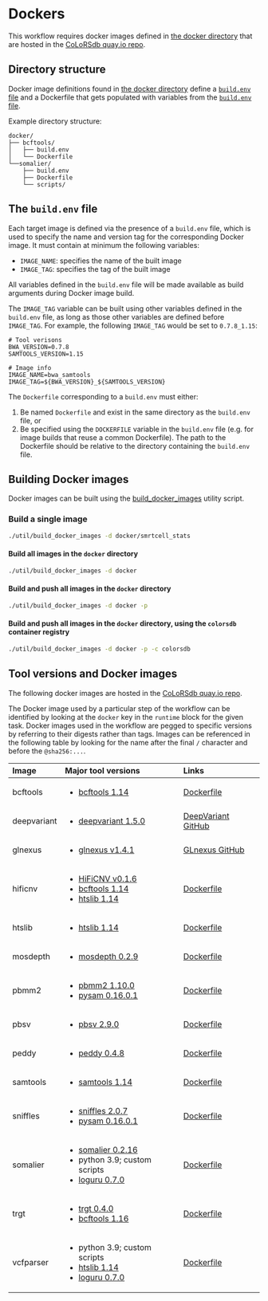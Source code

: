# Dockers

This workflow requires docker images defined in [the docker directory](docker) that are hosted in the [CoLoRSdb quay.io repo](https://quay.io/colorsdb).

## Directory structure

Docker image definitions found in [the docker directory](docker) define a [`build.env` file](#the-buildenv-file) and a Dockerfile that gets populated with variables from the [`build.env` file](#the-buildenv-file).

Example directory structure:
```
docker/
├── bcftools/
│   ├── build.env
│   └── Dockerfile
└──somalier/
    ├── build.env
    ├── Dockerfile
    └── scripts/

```

## The `build.env` file

Each target image is defined via the presence of a `build.env` file, which is used to specify the name and version tag for the corresponding Docker image. It must contain at minimum the following variables:

- `IMAGE_NAME`: specifies the name of the built image
- `IMAGE_TAG`: specifies the tag of the built image

All variables defined in the `build.env` file will be made available as build arguments during Docker image build.

The `IMAGE_TAG` variable can be built using other variables defined in the `build.env` file, as long as those other variables are defined before `IMAGE_TAG`. For example, the following `IMAGE_TAG` would be set to `0.7.8_1.15`:

```
# Tool verisons
BWA_VERSION=0.7.8
SAMTOOLS_VERSION=1.15

# Image info
IMAGE_NAME=bwa_samtools
IMAGE_TAG=${BWA_VERSION}_${SAMTOOLS_VERSION}
```

The `Dockerfile` corresponding to a `build.env` must either:
1. Be named `Dockerfile` and exist in the same directory as the `build.env` file, or
2. Be specified using the `DOCKERFILE` variable in the `build.env` file (e.g. for image builds that reuse a common Dockerfile). The path to the Dockerfile should be relative to the directory containing the `build.env` file.

## Building Docker images

Docker images can be built using the [build_docker_images](util/build_docker_images) utility script.


### Build a single image

```bash
./util/build_docker_images -d docker/smrtcell_stats
```

#### Build all images in the `docker` directory

```bash
./util/build_docker_images -d docker
```

#### Build and push all images in the `docker` directory

```bash
./util/build_docker_images -d docker -p
```

#### Build and push all images in the `docker` directory, using the `colorsdb` container registry

```bash
./util/build_docker_images -d docker -p -c colorsdb
```

## Tool versions and Docker images

The following docker images are hosted in the [CoLoRSdb quay.io repo](https://quay.io/colorsdb). 

The Docker image used by a particular step of the workflow can be identified by looking at the `docker` key in the `runtime` block for the given task. Docker images used in the workflow are pegged to specific versions by referring to their digests rather than tags. Images can be referenced in the following table by looking for the name after the final `/` character and before the `@sha256:...`. 

| Image | Major tool versions | Links |
| :- | :- | :- |
| bcftools | <ul><li>[bcftools 1.14](https://github.com/samtools/bcftools/releases/tag/1.14)</li></ul> | [Dockerfile](docker/bcftools) |
| deepvariant | <ul><li>[deepvariant 1.5.0](https://github.com/google/deepvariant/releases/tag/v1.5.0)</li></ul> | [DeepVariant GitHub](https://github.com/google/deepvariant) |
| glnexus | <ul><li>[glnexus v1.4.1](https://github.com/dnanexus-rnd/GLnexus/releases/tag/v1.4.1)</li></ul> | [GLnexus GitHub](https://github.com/dnanexus-rnd/GLnexus) |
| hificnv | <ul><li>[HiFiCNV v0.1.6](https://github.com/PacificBiosciences/HiFiCNV/releases/tag/v0.1.6)</li><li>[bcftools 1.14](https://github.com/samtools/bcftools/releases/tag/1.14)</li><li>[htslib 1.14](https://github.com/samtools/htslib/releases/tag/1.14)</li></ul> | [Dockerfile](docker/hificnv) |
| htslib | <ul><li>[htslib 1.14](https://github.com/samtools/htslib/releases/tag/1.14)</li></ul> | [Dockerfile](docker/htslib) |
| mosdepth | <ul><li>[mosdepth 0.2.9](https://github.com/brentp/mosdepth/releases/tag/v0.2.9)</li></ul> | [Dockerfile](docker/mosdepth) |
| pbmm2 | <ul><li>[pbmm2 1.10.0](https://github.com/PacificBiosciences/pbmm2/releases/tag/v1.10.0)</li><li>[pysam 0.16.0.1](https://github.com/pysam-developers/pysam/releases/tag/v0.16.0.1)</li></ul> | [Dockerfile](docker/pbmm2) |
| pbsv | <ul><li>[pbsv 2.9.0](https://github.com/PacificBiosciences/pbsv/releases/tag/v2.9.0)</li></ul> | [Dockerfile](docker/pbsv) |
| peddy | <ul><li>[peddy 0.4.8](https://github.com/brentp/peddy/releases/tag/v0.4.8)</li> | [Dockerfile](docker/peddy)
| samtools | <ul><li>[samtools 1.14](https://github.com/samtools/samtools/releases/tag/1.14)</li></ul> | [Dockerfile](docker/samtools) |
| sniffles | <ul><li>[sniffles 2.0.7](https://github.com/fritzsedlazeck/Sniffles/releases/tag/v2.0.7)</li><li>[pysam 0.16.0.1](https://github.com/pysam-developers/pysam/releases/tag/v0.16.0.1)</li></ul> | [Dockerfile](docker/sniffles)
| somalier | <ul><li>[somalier 0.2.16](https://github.com/brentp/somalier/releases/tag/v0.2.16)</li><li>python 3.9; custom scripts</li><li>[loguru 0.7.0](https://github.com/Delgan/loguru/releases/tag/0.7.0)</li></ul> | [Dockerfile](docker/somalier)
| trgt | <ul><li>[trgt 0.4.0](https://github.com/PacificBiosciences/trgt/releases/tag/v0.4.0)</li><li>[bcftools 1.16](https://github.com/samtools/bcftools/releases/tag/1.16)</li></ul> | [Dockerfile](docker/trgt) |
| vcfparser | <ul><li>python 3.9; custom scripts</li><li>[htslib 1.14](https://github.com/samtools/htslib/releases/tag/1.14)</li><li>[loguru 0.7.0](https://github.com/Delgan/loguru/releases/tag/0.7.0)</li></ul> | [Dockerfile](docker/vcfparser) |
